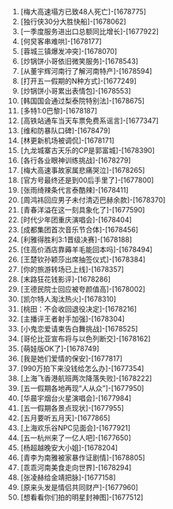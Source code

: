 
1. [梅大高速塌方已致48人死亡]-[1678775]
1. [独行侠30分大胜快船]-[1678062]
1. [一季度服务进出口总额同比增长]-[1677922]
1. [何炅客串难哄]-[1678177]
1. [蓉城三镇爆发冲突]-[1678070]
1. [炒锅饼小哥依旧微笑服务]-[1678543]
1. [从董宇辉河南行了解河南特产]-[1678594]
1. [打开五一假期的N种方式]-[1677249]
1. [炒锅饼小哥累出表情包]-[1678553]
1. [韩国国会通过梨泰院特别法]-[1678675]
1. [多特1:0巴黎]-[1678187]
1. [高铁站通车当天车票免费系谣言]-[1677347]
1. [维和防暴队口碑]-[1678479]
1. [林更新机场被调侃]-[1678171]
1. [九龙城寨古天乐的CP是郭富城]-[1678390]
1. [各行各业眼神训练挑战]-[1678279]
1. [梅大高速事故家属悲痛哭泣]-[1678265]
1. [官方号最终还是到00后手里了]-[1677800]
1. [张雨绮辣条代言泰酷辣]-[1678411]
1. [周鸿祎回应男子未付清迈巴赫余款]-[1678370]
1. [青春洋溢在这一刻具象化了]-[1677590]
1. [时代少年团重庆演唱会]-[1678404]
1. [成都集团首次音乐节合体]-[1678456]
1. [利雅得胜利3:1晋级决赛]-[1678188]
1. [住高价酒店靠薅羊毛能回本吗]-[1678494]
1. [王楚钦孙颖莎出席抽签仪式]-[1678384]
1. [你的旅游转场已上线]-[1678357]
1. [末路狂花钱影评]-[1678286]
1. [王德民院士回应被夸颜值高]-[1678002]
1. [凯尔特人淘汰热火]-[1678310]
1. [桃田：不会收回退役决定]-[1678216]
1. [主播评王者射手加强]-[1678304]
1. [小鬼恋爱请柬告白舞挑战]-[1678525]
1. [哥伦比亚宣布将与以色列断交]-[1678162]
1. [萌娃版OK了]-[1678749]
1. [我是她们爱情的保安]-[1677817]
1. [990万拍下来没钱给怎么办]-[1677354]
1. [上海飞香港航班两次降落失败]-[1678222]
1. [五一假期各地再现“人从众”]-[1677950]
1. [华晨宇烟台火星演唱会]-[1677984]
1. [五一假期各景点现状]-[1677955]
1. [五月要听五月天]-[1677865]
1. [上海欢乐谷NPC见面会]-[1677921]
1. [五一杭州来了一亿人吧]-[1677650]
1. [杨超越晚安大小姐]-[1678204]
1. [青李为南雅被家暴作证剧情]-[1678805]
1. [乖乖河南美食走向世界]-[1678294]
1. [张凌赫给金靖把脉]-[1677158]
1. [原来头发是情侣共同财产]-[1677960]
1. [想看看你们拍的明星封神图]-[1677512]